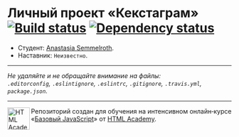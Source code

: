 # Личный проект «Кекстаграм» [![Build status][travis-image]][travis-url] [![Dependency status][dependency-image]][dependency-url]

* Студент: [Anastasia Semmelroth](https://up.htmlacademy.ru/javascript/5/user/183276).
* Наставник: `Неизвестно`.

---

_Не удаляйте и не обращайте внимание на файлы:_<br>
_`.editorconfig`, `.eslintignore`, `.eslintrc`, `.gitignore`, `.travis.yml`, `package.json`._

---

<a href="https://htmlacademy.ru/intensive/javascript"><img align="left" width="50" height="50" title="HTML Academy" src="https://up.htmlacademy.ru/static/img/intensive/javascript/logo-for-github.svg"></a>

Репозиторий создан для обучения на интенсивном онлайн‑курсе «[Базовый JavaScript](https://htmlacademy.ru/intensive/javascript)» от [HTML Academy](https://htmlacademy.ru).

[travis-image]: https://travis-ci.org/htmlacademy-javascript/183276-kekstagram.svg?branch=master
[travis-url]: https://travis-ci.org/htmlacademy-javascript/183276-kekstagram
[dependency-image]: https://david-dm.org/htmlacademy-javascript/183276-kekstagram.svg?style=flat-square
[dependency-url]: https://david-dm.org/htmlacademy-javascript/183276-kekstagram
